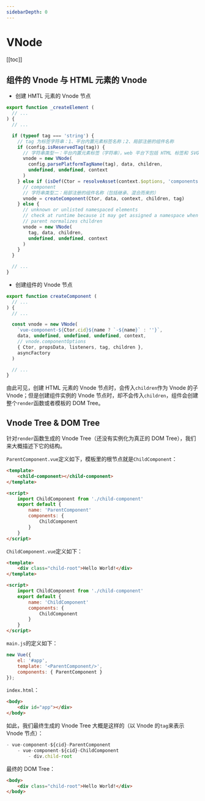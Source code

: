 ```yaml
---
sidebarDepth: 0
---
```


# VNode

[[toc]]

## 组件的 Vnode 与 HTML 元素的 Vnode

- 创建 HMTL 元素的 Vnode 节点

```js
export function _createElement (
  // ...
) {
  // ...

  if (typeof tag === 'string') {
    // tag 为标签字符串：1、平台内置元素标签名称；2、局部注册的组件名称
    if (config.isReservedTag(tag)) {
      // 字符串类型一：平台内置元素标签（字符串），web 平台下包括 HTML 标签和 SVG 标签
      vnode = new VNode(
        config.parsePlatformTagName(tag), data, children,
        undefined, undefined, context
      )
    } else if (isDef(Ctor = resolveAsset(context.$options, 'components', tag))) {
      // component
      // 字符串类型二：局部注册的组件名称（包括继承、混合而来的）
      vnode = createComponent(Ctor, data, context, children, tag)
    } else {
      // unknown or unlisted namespaced elements
      // check at runtime because it may get assigned a namespace when its
      // parent normalizes children
      vnode = new VNode(
        tag, data, children,
        undefined, undefined, context
      )
    }
  }

  // ...
}
```

- 创建组件的 Vnode 节点

```js
export function createComponent (
  // ...
) {
  // ...

  const vnode = new VNode(
    `vue-component-${Ctor.cid}${name ? `-${name}` : ''}`,
    data, undefined, undefined, undefined, context,
    // vnode.componentOptions
    { Ctor, propsData, listeners, tag, children },
    asyncFactory
  )

  // ...
}
```

由此可见，创建 HTML 元素的 Vnode 节点时，会传入`children`作为 Vnode 的子 Vnode；但是创建组件实例的 Vnode 节点时，却不会传入`children`，组件会创建整个`render`函数或者模板的 DOM Tree。

## Vnode Tree & DOM Tree

针对`render`函数生成的 Vnode Tree（还没有实例化为真正的 DOM Tree），我们来大概描述下它的结构。

`ParentComponent.vue`定义如下，模板里的根节点就是`ChildComponent`：

```html
<template>
    <child-component></child-component>
</template>

<script>
    import ChildComponent from './child-component'
    export default {
        name: 'ParentComponent'
        components: {
            ChildComponent
        }
    }
</script>
```

`ChildComponent.vue`定义如下：

```html
<template>
    <div class="child-root">Hello World!</div>
</template>

<script>
    import ChildComponent from './child-component'
    export default {
        name: 'ChildComponent'
        components: {
            ChildComponent
        }
    }
</script>
```

`main.js`的定义如下：

```js
new Vue({
    el: '#app',
    template: '<ParentComponent/>',
    components: { ParentComponent }
});
```

`index.html`：

```html
<body>
    <div id="app"></div>
</body>
```

如此，我们最终生成的 Vnode Tree 大概是这样的（以 Vnode 的`tag`来表示 Vnode 节点）：

```js
- vue-component-${cid}-ParentComponent
    - vue-component-${cid}-ChildComponent
        - div.child-root
```

最终的 DOM Tree：

```html
<body>
    <div class="child-root">Hello World!</div>
</body>
```
